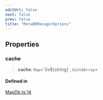 ```yaml
---
editUrl: false
next: false
prev: false
title: "MetaDBManagerOptions"
---
```


## Properties

### cache

> **cache**: `Map`\<\`0x$\{string\}\`, `Uint8Array`\>

#### Defined in

[MapDb.ts:14](https://github.com/qbzzt/tevm-monorepo/blob/main/packages/receipt-manager/src/MapDb.ts#L14)
